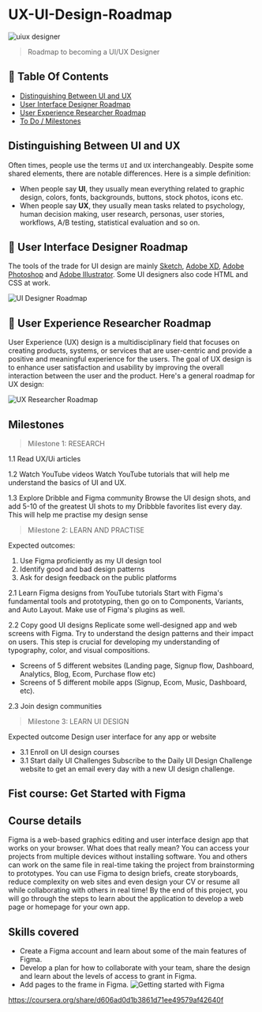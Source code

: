 # UX-UI-Design-Roadmap

![uiux designer](https://github.com/MichelleGoba/UX-UI-Design-Roadmap/assets/127187021/b1095f2a-7c7e-407b-9690-2f33f76005bc)

> Roadmap to becoming a UI/UX Designer
## 📖 Table Of Contents

 * [Distinguishing Between UI and UX](#distinguishing-between-ui-and-ux)
 * [User Interface Designer Roadmap](#-user-interface-designer-roadmap)
 * [User Experience Researcher Roadmap](#-user-experience-researcher-roadmap)
 * [To Do / Milestones ](#-to-do-/-milestones)

## Distinguishing Between UI and UX
Often times, people use the terms ```UI``` and ```UX``` interchangeably. Despite some shared elements, there are notable differences. Here is a simple definition:

- When people say __UI__, they usually mean everything related to graphic design, colors, fonts, backgrounds, buttons, stock photos, icons etc.
- When people say __UX__, they usually mean tasks related to psychology, human decision making, user research, personas, user stories, workflows, A/B testing, statistical evaluation and so on.

## 🎨 User Interface Designer Roadmap
The tools of the trade for UI design are mainly [Sketch](https://www.sketchapp.com/), [Adobe XD](http://www.adobe.com/de/products/experience-design.html), [Adobe Photoshop](http://www.adobe.com/de/products/photoshop.html) and [Adobe Illustrator](http://www.adobe.com/de/products/illustrator.html). Some UI designers also code HTML and CSS at work.

![UI Designer Roadmap](http://i.imgur.com/nGgB1ZF.png)

## 🔮 User Experience Researcher Roadmap
User Experience (UX) design is a multidisciplinary field that focuses on creating products, systems, or services that are user-centric and provide a positive and meaningful experience for the users. The goal of UX design is to enhance user satisfaction and usability by improving the overall interaction between the user and the product. Here's a general roadmap for UX design:

![UX Researcher Roadmap](http://i.imgur.com/duKBzNL.png)

## Milestones

> Milestone 1: RESEARCH

1.1 Read UX/Ui articles

1.2 Watch YouTube videos
Watch YouTube tutorials that will help me understand the basics of UI and UX.

1.3 Explore Dribble and Figma community
Browse the UI design shots, and add 5-10 of the greatest UI shots to my  Dribbble favorites list every day. This will help me practise my design sense

> Milestone 2: LEARN AND PRACTISE

Expected outcomes:

1. Use Figma proficiently as my UI design tool
2. Identify good and bad design patterns
3. Ask for design feedback on the public platforms
   
2.1 Learn Figma designs from YouTube tutorials
Start with Figma's fundamental tools and prototyping, then go on to Components, Variants, and Auto Layout. Make use of Figma's plugins as well.

2.2 Copy good UI designs
Replicate some well-designed app and web screens with Figma. Try to understand the design patterns and their impact on users.
This step is crucial for developing my understanding of typography, color, and visual compositions.
* Screens of 5 different websites (Landing page, Signup flow, Dashboard, Analytics, Blog, Ecom, Purchase flow etc)
* Screens of 5 different mobile apps (Signup, Ecom, Music, Dashboard, etc).
  
2.3 Join design communities

> Milestone 3: LEARN UI DESIGN

Expected outcome
Design user interface for any app or website
   
* 3.1 Enroll on UI design courses
* 3.1 Start daily UI Challenges
Subscribe to the Daily UI Design Challenge website to get an email every day with a new UI design challenge.

## Fist course: Get Started with Figma
## Course details
Figma is a web-based graphics editing and user interface design app that works on your browser.  What does that really mean?  You can access your projects from multiple devices without installing software.  You and others can work on the same file in real-time taking the project from brainstorming to prototypes.  You can use Figma to design briefs, create storyboards, reduce complexity on web sites and even design your CV or resume all while collaborating with others in real time! By the end of this project, you will go through the steps to learn about the application to develop a web page or homepage for your own app.
## Skills covered
* Create a Figma account and learn about some of the main features of Figma.
* Develop a plan for how to collaborate with your team, share the design and learn about the levels of access to grant in Figma.
* Add pages to the frame in Figma.
![Getting started with Figma](https://github.com/MichelleGoba/UX-UI-Design-Roadmap/assets/127187021/a99a4af1-92af-4af0-96ff-88e11274ae16)


https://coursera.org/share/d606ad0d1b3861d71ee49579af42640f


